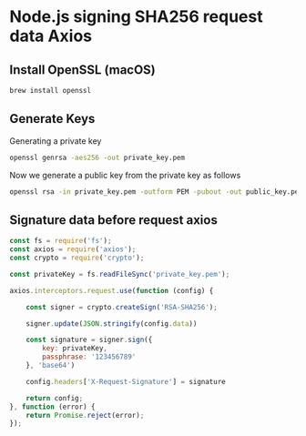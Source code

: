 # Node.js signing SHA256 request data Axios

## Install OpenSSL (macOS)

```bash
brew install openssl
```

## Generate Keys

Generating a private key

```bash
openssl genrsa -aes256 -out private_key.pem
```

Now we generate a public key from the private key as follows

```bash
openssl rsa -in private_key.pem -outform PEM -pubout -out public_key.pem
```

## Signature data before request axios

```js
const fs = require('fs');
const axios = require('axios');
const crypto = require('crypto');

const privateKey = fs.readFileSync('private_key.pem');

axios.interceptors.request.use(function (config) {

    const signer = crypto.createSign('RSA-SHA256');

    signer.update(JSON.stringify(config.data))

    const signature = signer.sign({
        key: privateKey,
        passphrase: '123456789'
    }, 'base64')

    config.headers['X-Request-Signature'] = signature

    return config;
}, function (error) {
    return Promise.reject(error);
});
```

